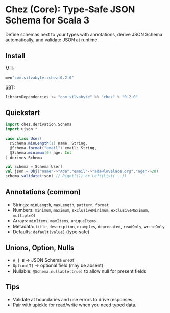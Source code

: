 # Chez (Core): Type‑Safe JSON Schema for Scala 3

Define schemas next to your types with annotations, derive JSON Schema automatically, and validate JSON at runtime.

## Install

Mill:

```scala
mvn"com.silvabyte::chez:0.2.0"
```

SBT:

```scala
libraryDependencies += "com.silvabyte" %% "chez" % "0.2.0"
```

## Quickstart

```scala
import chez.derivation.Schema
import ujson.*

case class User(
  @Schema.minLength(1) name: String,
  @Schema.format("email") email: String,
  @Schema.minimum(0) age: Int
) derives Schema

val schema = Schema[User]
val json = Obj("name"->"Ada","email"->"ada@lovelace.org","age"->28)
schema.validate(json) // Right(()) or Left(List(...))
```

## Annotations (common)

- Strings: `minLength`, `maxLength`, `pattern`, `format`
- Numbers: `minimum`, `maximum`, `exclusiveMinimum`, `exclusiveMaximum`, `multipleOf`
- Arrays: `minItems`, `maxItems`, `uniqueItems`
- Metadata: `title`, `description`, `examples`, `deprecated`, `readOnly`, `writeOnly`
- Defaults: `default(value)` (type‑safe)

## Unions, Option, Nulls

- `A | B` → JSON Schema `oneOf`
- `Option[T]` → optional field (may be absent)
- Nullable: `@Schema.nullable(true)` to allow null for present fields

## Tips

- Validate at boundaries and use errors to drive responses.
- Pair with upickle for read/write when you need typed data.

